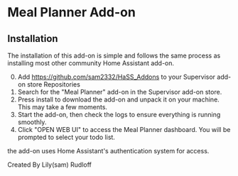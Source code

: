 # Meal Planner Add-on
## Installation

The installation of this add-on is simple and follows the same process as installing most other community Home Assistant add-on.

0. Add https://github.com/sam2332/HaSS_Addons to your Supervisor add-on store Repositories
1. Search for the "Meal Planner" add-on in the Supervisor add-on store.
2. Press install to download the add-on and unpack it on your machine. This may take a few moments.
4. Start the add-on, then check the logs to ensure everything is running smoothly.
5. Click "OPEN WEB UI" to access the Meal Planner dashboard. You will be prompted to select your todo list.

the add-on uses Home Assistant's authentication system for access.


Created By Lily(sam) Rudloff